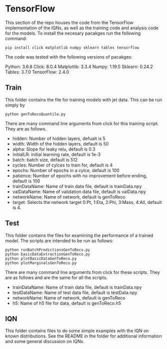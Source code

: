 # TensorFlow
This section of the repo houses the code from the TensorFlow implementation of the IQNs, as well as the training code and analysis code for the models. To install the necesary pacakges run the following command:
```
pip install click matplotlib numpy sklearn tables tensorflow
```

The code was tested with the following versions of pacakges:

Python: 3.6.8
Click: 8.0.4
Matplotlib: 3.3.4
Numpy: 1.19.5
Sklearn: 0.24.2
Tables: 3.7.0
TensorFlow: 2.4.0




## Train
This folder contains the file for training models with jet data. This can be run simply by
```
python genToRecoQuantile.py
```

There are many command line arguments from click for this training script. They are as follows.

- hidden: Number of hidden layers, defualt is 5
- width: Width of the hidden layers, default is 50
- alpha: Slope for leaky relu, default is 0.3
- initialLR: initial learning rate, default is 1e-3
- batch: batch size, default is 512
- cycles: Number of cylces to train for, default is 4
- epochs: Number of epochs in a cylce, default is 100
- patience: Number of epochs with no improvement before ending, default is 100
- trainDataName: Name of train data file, default is trainData.npy
- valDataName: Name of validation data file, default is valData.npy
- networkName: Name of network, default is genToReco
- target: Selects the network target 0:Pt, 1:Eta, 2:Phi, 3:Mass, 4:All, default is 4.


## Test
This folder contains the files for examining the performance of a trained model. The scripts are intended to be run as follows:
```
python runBatchPredictionsGenToReco.py
python basicDataExtractionGenToReco.py
python plotBasicDataGenToReco.py
python plotMarginalsGenToReco.py
```

There are many command line arguments from click for these scripts. They are as follows and are the same for all the scripts.

- trainDataName: Name of train data file, default is trainData.npy
- testDataName: Name of test data file, default is testData.npy
- networkName: Name of network, default is genToReco
- h5: Name of h5 file for data, default is genToReco.h5

## IQN
This folder contains files to do some simple examples with the IQN on known distributions. See the README in the folder for additional information and some general discussion on IQNs.

